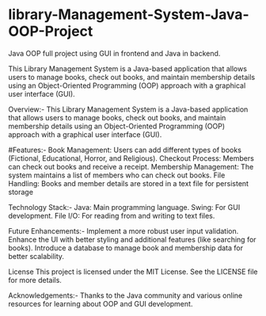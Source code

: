# library-Management-System-Java-OOP-Project
Java OOP full project using GUI in frontend and Java in backend. 

This Library Management System is a Java-based application that allows users to manage books, check out books, and 
maintain membership details using an Object-Oriented Programming (OOP) approach with a graphical user interface (GUI).

Overview:-
This Library Management System is a Java-based application that allows users to manage books, check out books, and maintain membership details using an Object-Oriented Programming (OOP) approach with a graphical user interface (GUI).

#Features:-
Book Management: Users can add different types of books (Fictional, Educational, Horror, and Religious).
Checkout Process: Members can check out books and receive a receipt.
Membership Management: The system maintains a list of members who can check out books.
File Handling: Books and member details are stored in a text file for persistent storage

Technology Stack:-
Java: Main programming language.
Swing: For GUI development.
File I/O: For reading from and writing to text files.

Future Enhancements:-
Implement a more robust user input validation.
Enhance the UI with better styling and additional features (like searching for books).
Introduce a database to manage book and membership data for better scalability.

License
This project is licensed under the MIT License. See the LICENSE file for more details.

Acknowledgements:-
Thanks to the Java community and various online resources for learning about OOP and GUI development.
